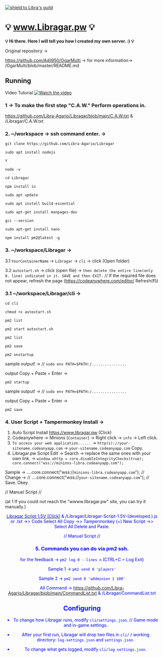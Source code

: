 [![shield to Libra's guild](https://discordapp.com/api/guilds/538054682699104256/embed.png?style=shield)](https://discord.gg/UuVHSZR)


# :bulb: www.Libragar.pw :bulb:
<b>:bulb: Hi there. Here I will tell you how I created my own server. :) :bulb:</b>

Original repository -> 

https://github.com/Adil950/OgarMulti -> for more information-> /OgarMulti/blob/master/README.md 

## Running
Video Tutorial [![Watch the video](https://i.imgur.com/RHqwwEU.png)](https://youtube.com/libraa)






### 1 -> To make the first step "C.A.W." Perform operations in.
https://github.com/Libra-Agario/Libragar/blob/main/C.A.W.txt    &   /Libragar/C.A.W.txt

### 2.  ~/workspace -> ssh command enter. ->

`git clone https://github.com/Libra-Agario/Libragar`

`sudo apt install nodejs`

`Y`

`node -v`

`cd Libragar`

`npm install in`

`sudo apt update`

`sudo apt install build-essential`

`sudo apt-get install manpages-dev`

`gcc --version`

`sudo apt-get install nano`

`npm install pm2@latest -g`

### 3. ~/workspace/Libragar -> 

3.1 `YourContainerName` -> `Libragar` -> `cli` -> click (Open folder)

3.2 `autostart.sh` -> click (open file)  -> `then delete the entire line(only 8. line) indicated in it. SAVE and then EXIT.` // If the required file does not appear, refresh the page (https://codeanywhere.com/editor/ Refresh(f5)

### 3.1  ~/workspace/Libragar/cli -> 

`cd cli`

`chmod +x autostart.sh`

`pm2 list`

`pm2 start autostart.sh`

`pm2 list`

`pm2 save`



`pm2 unstartup` 

sample output! -> // `sudo env PATH=$PATH:/................`

output Copy + Paste + Enter -> 



`pm2 startup`

sample output! -> // `sudo env PATH=$PATH:/................`

output Copy + Paste + Enter -> 

`pm2 save`


### 4. User Script + Tampermonkey Install ->

1. Auto Script Install https://www.libragar.pw (Click)
2. Codeanywhere -> Minions (`Container`) -> Right click -> `info` -> Left click.
3. `To access your web application......` -> `http(s)://your-sitename.codeanyapp.com`  -> `your-sitename.codeanyapp.com` Copy. 
4. Libragar.pw Script Edit -> Search -> replace the same ones with your own link. -> `window.xhttp = core.disableIntegrityChecks(true); core.connect("wss://minions-libra.codeanyapp.com");`

Sample -> ....core.connect("wss://`minions-libra.codeanyapp.com`"); // Change -> // ....core.connect("wss://`your-sitename.codeanyapp.com`"); // Save. Okey.

// Manuel Script //

(at 1 If you could not reach the "wwww.libragar.pw" site, you can try it manually.)
<center><a href=https://github.com/Libra-Agario/Libragar/blob/main/Libragar-Script-1.5V-(developed.).js/ target=_blank><font color=Blue>Libragar Script 1.5V (Click)</a>   &   /Libragar/Libragar-Script-1.5V-(developed.).js or .txt ->> Code Select All Copy ->> Tampermonkey (+) New Script  ->>  Select All Delete and Paste.
  
// Manuel Script //

### 5. </b> Commands you can do via pm2 ssh.

for the feedback -> `pm2 log 0 --lines n` (CTRL+C = Log Exit)

Sample 1 ->  `pm2 send 0 'players'`

Sample 2 ->  `pm2 send 0 'addminion 1 100'`

All Command -> https://github.com/Libra-Agario/Libragar/blob/main/CommandList.txt   &   /Libragar/CommandList.txt








## Configuring

- To change how Libragar runs, modify `cli/settings.json`. // Game mode and in-game settings.

- After your first run, Libragar will drop two files in `cli/` / working directory: `log-settings.json` and `settings.json`.

- To change what gets logged, modify `cli/log-settings.json`.
